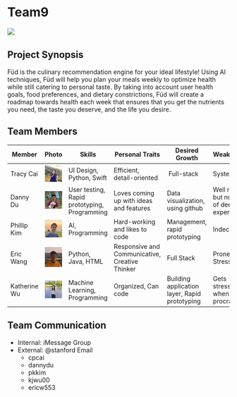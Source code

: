 # Team9
<img src="./images/logo_large.png" width="300">

## Project Synopsis
Füd is the culinary recommendation engine for your ideal lifestyle! Using AI techniques, Füd will help you plan your meals weekly to optimize health while still catering to personal taste. By taking into account user health goals, food preferences, and dietary constrictions, Füd will create a roadmap towards health each week that ensures that you get the nutrients you need, the taste you deserve, and the life you desire.

## Team Members
Member | Photo | Skills | Personal Traits | Desired Growth | Weaknesses
--- | --- | --- | --- | --- | ---
Tracy Cai | <img src="./images/tracy.jpg" width="300"> | UI Design, Python, Swift | Efficient, detail-oriented |  Full-stack | Systems
Danny Du | <img src="./images/danny.jpg" width="300"> | User testing, Rapid prototyping, Programming | Loves coming up with ideas and features | Data visualization, using github | Well rounded but no area of deep expertise
Phillip Kim | <img src="./images/phillip.jpg" width="300"> | AI, Programming | Hard-working and likes to code | Management, rapid prototyping | Indecisive
Eric Wang | <img src="./images/eric.jpg" width="300"> | Python, Java, HTML | Responsive and Communicative, Creative Thinker | Full Stack | Prone to Stress
Katherine Wu | <img src="./images/katherine.jpg" width="300"> | Machine Learning, Programming | Organized, Can code | Building application layer, Rapid prototyping | Gets stressed when people procrastinate

## Team Communication
* Internal: iMessage Group
* External: @stanford Email
    * cpcai
    * dannydu
    * pkkim
    * kjwu00
    * ericw553
